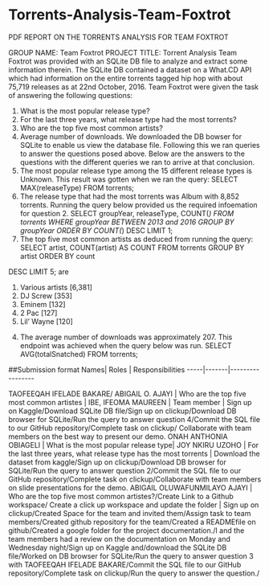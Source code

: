 # Torrents-Analysis-Team-Foxtrot
PDF REPORT ON THE TORRENTS ANALYSIS FOR TEAM FOXTROT

GROUP NAME: Team Foxtrot
PROJECT TITLE: Torrent Analysis
Team Foxtrot was provided with an SQLite DB file to analyze and extract some
information therein. The SQLite DB contained a dataset on a What.CD API which had
information on the entire torrents tagged hip hop with about 75,719 releases as at 22nd
October, 2016.
Team Foxtrot were given the task of answering the following questions:
1. What is the most popular release type?
2. For the last three years, what release type had the most torrents?
3. Who are the top five most common artists?
4. Average number of downloads.
We downloaded the DB bowser for SQLite to enable us view the database file. Following
this we ran queries to answer the questions posed above. Below are the answers to the
questions with the different queries we ran to arrive at that conclusion.
1. The most popular release type among the 15 different release types is Unknown.
This result was gotten when we ran the query: SELECT MAX(releaseType) FROM
torrents;
2. The release type that had the most torrents was Album with 8,852 torrents.
Running the query below provided us the required infoemation for question 2.
SELECT groupYear, releaseType,
COUNT(*)
FROM torrents
WHERE groupYear BETWEEN 2013 and 2016
GROUP BY groupYear
ORDER BY COUNT(*)
DESC
LIMIT 1;
3. The top five most common artists as deduced from running the query:
SELECT artist, COUNT(artist) AS COUNT
FROM torrents
GROUP BY artist
ORDER BY count

DESC
LIMIT 5; are
1) Various artists [6,381]
2) DJ Screw [353]
3) Eminem [132]
4) 2 Pac [127]
5) Lil’ Wayne [120]
4. The average number of downloads was approximately 207. This endpoint was
achieved when the query below was run.
SELECT AVG(totalSnatched) FROM torrents;

##Submission format
Names| Roles | Responsibilities
-----|-------|-----------------


TAOFEEQAH  IFELADE BAKARE/ ABIGAIL O. AJAYI | Who are the top five most common artistes |
IBE, IFEOMA MAUREEN | Team member | Sign up on Kaggle/Download SQLite DB file/Sign up on clickup/Download DB browser for SQLite/Run the query to answer question 4/Commit the SQL file to our GitHub repository/Complete task on clickup/ Collaborate with team members on the best way to present our demo.
ONAH ANTHONIA OBIAGELI | What is the most popular release type|
JOY NKIRU UZOHO | For the last three years, what release type has the most torrents | Download the dataset from kaggle/Sign up on clickup/Download DB browser for SQLite/Run the query to answer question 2/Commit the SQL file to our GitHub repository/Complete task on clickup/Collaborate with team members on slide presentations for the demo.
ABIGAIL OLUWAFUNMILAYO AJAYI | Who are the top five most common artistes?/Create Link to a Github workspace/ Create a click up workspace and update the folder | Sign up on clickup/Created Space for the team and invited them/Assign task to team members/Created  github repository for the team/Created a READMEfile on github/Created a google folder for the project documentation./I and the team members had a review on the documentation on Monday and Wednesday night/Sign up on Kaggle and/download the SQLite DB file/Worked on DB browser for SQLite/Run the query to answer question 3 with TAOFEEQAH IFELADE BAKARE/Commit the SQL file to our GitHub repository/Complete task on clickup/Run the query to answer the question./

